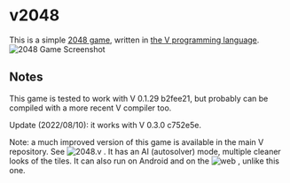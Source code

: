 # v2048

This is a simple [2048 game](https://play2048.co/), written in [the V programming language](https://vlang.io/).
![2048 Game Screenshot](https://url4e.com/gyazo/images/1ad829cf.png)

## Notes
This game is tested to work with V 0.1.29 b2fee21, but probably can be compiled with a more recent V compiler too.

Update (2022/08/10): it works with V 0.3.0 c752e5e.

Note: a much improved version of this game is available in the main V repository.
See ![2048.v](https://github.com/vlang/v/blob/master/examples/2048/2048.v) .
It has an AI (autosolver) mode, multiple cleaner looks of the tiles.
It can also run on Android and on the ![web](https://v2048.vercel.app/) , unlike this one.
